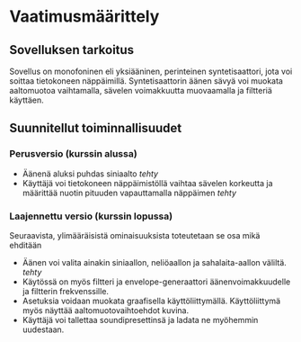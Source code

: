 # Vaatimusmäärittely

## Sovelluksen tarkoitus
Sovellus on monofoninen eli yksiääninen, perinteinen syntetisaattori, jota voi soittaa tietokoneen näppäimillä. Syntetisaattorin äänen sävyä voi muokata aaltomuotoa vaihtamalla, sävelen voimakkuutta muovaamalla ja filtteriä käyttäen.

## Suunnitellut toiminnallisuudet
### Perusversio (kurssin alussa)
- Äänenä aluksi puhdas siniaalto *tehty*
- Käyttäjä voi tietokoneen näppäimistöllä vaihtaa sävelen korkeutta ja määrittää nuotin pituuden vapauttamalla näppäimen *tehty*

### Laajennettu versio (kurssin lopussa)
Seuraavista, ylimääräisistä ominaisuuksista toteutetaan se osa mikä ehditään
- Äänen voi valita ainakin siniaallon, neliöaallon ja sahalaita-aallon väliltä. *tehty*
- Käytössä on myös filtteri ja envelope-generaattori äänenvoimakkuudelle ja filtterin frekvenssille.
- Asetuksia voidaan muokata graafisella käyttöliittymällä. Käyttöliittymä myös näyttää aaltomuotovaihtoehdot kuvina.
- Käyttäjä voi tallettaa soundipresettinsä ja ladata ne myöhemmin uudestaan.
